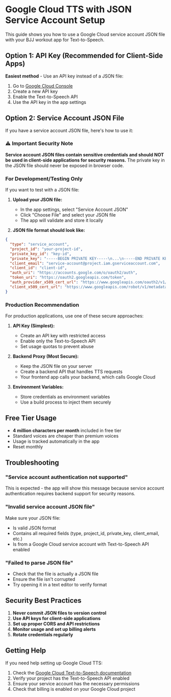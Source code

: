 # Google Cloud TTS with JSON Service Account Setup

This guide shows you how to use a Google Cloud service account JSON file with your BJJ workout app for Text-to-Speech.

## Option 1: API Key (Recommended for Client-Side Apps)

**Easiest method** - Use an API key instead of a JSON file:

1. Go to [Google Cloud Console](https://console.cloud.google.com/apis/credentials)
2. Create a new API key
3. Enable the Text-to-Speech API
4. Use the API key in the app settings

## Option 2: Service Account JSON File

If you have a service account JSON file, here's how to use it:

### ⚠️ Important Security Note

**Service account JSON files contain sensitive credentials and should NOT be used in client-side applications for security reasons.** The private key in the JSON file should never be exposed in browser code.

### For Development/Testing Only

If you want to test with a JSON file:

1. **Upload your JSON file:**
   - In the app settings, select "Service Account JSON" 
   - Click "Choose File" and select your JSON file
   - The app will validate and store it locally

2. **JSON file format should look like:**
```json
{
  "type": "service_account",
  "project_id": "your-project-id",
  "private_key_id": "key-id",
  "private_key": "-----BEGIN PRIVATE KEY-----\n...\n-----END PRIVATE KEY-----\n",
  "client_email": "service-account@project.iam.gserviceaccount.com",
  "client_id": "client-id",
  "auth_uri": "https://accounts.google.com/o/oauth2/auth",
  "token_uri": "https://oauth2.googleapis.com/token",
  "auth_provider_x509_cert_url": "https://www.googleapis.com/oauth2/v1/certs",
  "client_x509_cert_url": "https://www.googleapis.com/robot/v1/metadata/x509/service-account%40project.iam.gserviceaccount.com"
}
```

### Production Recommendation

For production applications, use one of these secure approaches:

1. **API Key (Simplest):**
   - Create an API key with restricted access
   - Enable only the Text-to-Speech API
   - Set usage quotas to prevent abuse

2. **Backend Proxy (Most Secure):**
   - Keep the JSON file on your server
   - Create a backend API that handles TTS requests
   - Your frontend app calls your backend, which calls Google Cloud

3. **Environment Variables:**
   - Store credentials as environment variables
   - Use a build process to inject them securely

## Free Tier Usage

- **4 million characters per month** included in free tier
- Standard voices are cheaper than premium voices
- Usage is tracked automatically in the app
- Reset monthly

## Troubleshooting

### "Service account authentication not supported"
This is expected - the app will show this message because service account authentication requires backend support for security reasons.

### "Invalid service account JSON file"
Make sure your JSON file:
- Is valid JSON format
- Contains all required fields (type, project_id, private_key, client_email, etc.)
- Is from a Google Cloud service account with Text-to-Speech API enabled

### "Failed to parse JSON file"
- Check that the file is actually a JSON file
- Ensure the file isn't corrupted
- Try opening it in a text editor to verify format

## Security Best Practices

1. **Never commit JSON files to version control**
2. **Use API keys for client-side applications**
3. **Set up proper CORS and API restrictions**
4. **Monitor usage and set up billing alerts**
5. **Rotate credentials regularly**

## Getting Help

If you need help setting up Google Cloud TTS:
1. Check the [Google Cloud Text-to-Speech documentation](https://cloud.google.com/text-to-speech/docs)
2. Verify your project has the Text-to-Speech API enabled
3. Ensure your service account has the necessary permissions
4. Check that billing is enabled on your Google Cloud project 